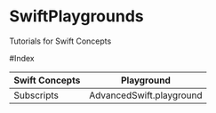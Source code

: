 # SwiftPlaygrounds
Tutorials for Swift Concepts


#Index 

| Swift Concepts        | Playground           | 
| ------------- |:-------------:|
| Subscripts      | AdvancedSwift.playground |

